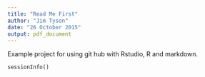 ```yaml
---
title: "Read Me First"
author: "Jim Tyson"
date: "26 October 2015"
output: pdf_document
---
```


Example project for using git hub with Rstudio, R and markdown.

```{r results=}
sessionInfo()
```